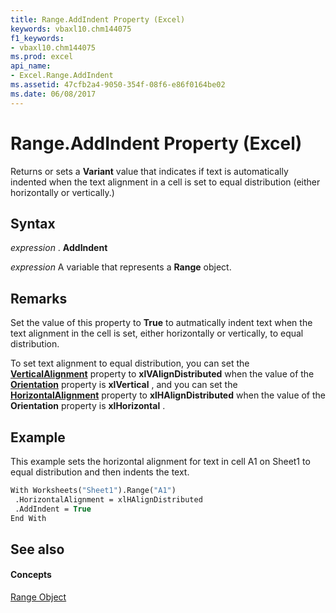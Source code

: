```yaml
---
title: Range.AddIndent Property (Excel)
keywords: vbaxl10.chm144075
f1_keywords:
- vbaxl10.chm144075
ms.prod: excel
api_name:
- Excel.Range.AddIndent
ms.assetid: 47cfb2a4-9050-354f-08f6-e86f0164be02
ms.date: 06/08/2017
---
```



# Range.AddIndent Property (Excel)

Returns or sets a  **Variant** value that indicates if text is automatically indented when the text alignment in a cell is set to equal distribution (either horizontally or vertically.)


## Syntax

 _expression_ . **AddIndent**

 _expression_ A variable that represents a **Range** object.


## Remarks

Set the value of this property to  **True** to autmatically indent text when the text alignment in the cell is set, either horizontally or vertically, to equal distribution.

To set text alignment to equal distribution, you can set the  **[VerticalAlignment](Excel.Range.VerticalAlignment.md)** property to **xlVAlignDistributed** when the value of the **[Orientation](Excel.Range.Orientation.md)** property is **xlVertical** , and you can set the **[HorizontalAlignment](Excel.Range.HorizontalAlignment.md)** property to **xlHAlignDistributed** when the value of the **Orientation** property is **xlHorizontal** .


## Example

This example sets the horizontal alignment for text in cell A1 on Sheet1 to equal distribution and then indents the text.


```vb
With Worksheets("Sheet1").Range("A1") 
 .HorizontalAlignment = xlHAlignDistributed 
 .AddIndent = True 
End With
```


## See also


#### Concepts


[Range Object](Excel.Range(objec).md)

